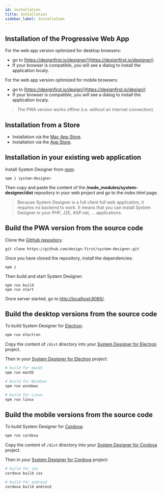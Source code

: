 ```yaml
---
id: installation
title: Installation
sidebar_label: Installation
---
```


## Installation of the Progressive Web App

For the web app version optimized for desktop browsers:

* go to [https://designfirst.io/designer/](https://designfirst.io/designer/)
* If your browser is compatible, you will see a dialog to install the application localy.

For the web app version optimized for mobile browsers:

* go to [https://designfirst.io/design/](https://designfirst.io/design/)
* If your browser is compatible, you will see a dialog to install the application localy.

>The PWA version works offline (i.e. without an internet connection).

## Installation from a Store

* Installation via the [Mac App Store](https://itunes.apple.com/us/app/system-designer/id1102494854?l=fr&ls=1&mt=12).
* Installation via the [App Store](https://itunes.apple.com/WebObjects/MZStore.woa/wa/viewSoftware?id=1132983280&mt=8).

## Installation in your existing web application

Install System Designer from [npm](https://www.npmjs.com/package/system-designer):

```shell
npm i system-designer
```

Then copy and paste the content of the **/node_modules/system-designer/dist** repository in your web project and go to the *index.html* page.

>Because System Designer is a full client full web application, it requires no backend to work. It means that you can install System Designer in your PHP, J2E, ASP.net, ... applications.

## Build the PWA version from the source code

Clone the [GitHub repository](https://github.com/design-first/system-designer):

```shell
git clone https://github.com/design-first/system-designer.git
```

Once you have cloned the repository, install the dependencies:

```shell
npm i
```

Then build and start System Designer:

```shell
npm run build
npm run start
```
Once server started, go to [http://localhost:8080/](http://localhost:8080/).

## Build the desktop versions from the source code

To build System Designer for [Electron](http://electron.atom.io):

```sh
npm run electron
```

Copy the content of `/dist` directory into your [System Designer for Electron](https://github.com/design-first/system-designer-electron) project.

Then in your [System Designer for Electron](https://github.com/design-first/system-designer-electron) project:

```sh
# build for macOS
npm run macOS

# build for Windows
npm run windows

# build for Linux
npm run linux
```

## Build the mobile versions from the source code

To build System Designer for [Cordova](http://cordova.apache.org):

```sh
npm run cordova
```

Copy the content of `/dist` directory into your [System Designer for Cordova](https://github.com/design-first/system-designer-cordova) project.

Then in your [System Designer for Cordova](https://github.com/design-first/system-designer-cordova) project:

```sh
# build for ios
cordova build ios

# build for android
cordova build android
```